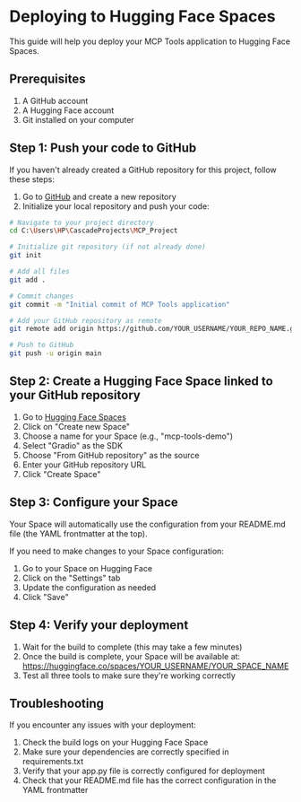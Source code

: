 # Deploying to Hugging Face Spaces

This guide will help you deploy your MCP Tools application to Hugging Face Spaces.

## Prerequisites

1. A GitHub account
2. A Hugging Face account
3. Git installed on your computer

## Step 1: Push your code to GitHub

If you haven't already created a GitHub repository for this project, follow these steps:

1. Go to [GitHub](https://github.com) and create a new repository
2. Initialize your local repository and push your code:

```bash
# Navigate to your project directory
cd C:\Users\HP\CascadeProjects\MCP_Project

# Initialize git repository (if not already done)
git init

# Add all files
git add .

# Commit changes
git commit -m "Initial commit of MCP Tools application"

# Add your GitHub repository as remote
git remote add origin https://github.com/YOUR_USERNAME/YOUR_REPO_NAME.git

# Push to GitHub
git push -u origin main
```

## Step 2: Create a Hugging Face Space linked to your GitHub repository

1. Go to [Hugging Face Spaces](https://huggingface.co/spaces)
2. Click on "Create new Space"
3. Choose a name for your Space (e.g., "mcp-tools-demo")
4. Select "Gradio" as the SDK
5. Choose "From GitHub repository" as the source
6. Enter your GitHub repository URL
7. Click "Create Space"

## Step 3: Configure your Space

Your Space will automatically use the configuration from your README.md file (the YAML frontmatter at the top).

If you need to make changes to your Space configuration:

1. Go to your Space on Hugging Face
2. Click on the "Settings" tab
3. Update the configuration as needed
4. Click "Save"

## Step 4: Verify your deployment

1. Wait for the build to complete (this may take a few minutes)
2. Once the build is complete, your Space will be available at: https://huggingface.co/spaces/YOUR_USERNAME/YOUR_SPACE_NAME
3. Test all three tools to make sure they're working correctly

## Troubleshooting

If you encounter any issues with your deployment:

1. Check the build logs on your Hugging Face Space
2. Make sure your dependencies are correctly specified in requirements.txt
3. Verify that your app.py file is correctly configured for deployment
4. Check that your README.md file has the correct configuration in the YAML frontmatter
